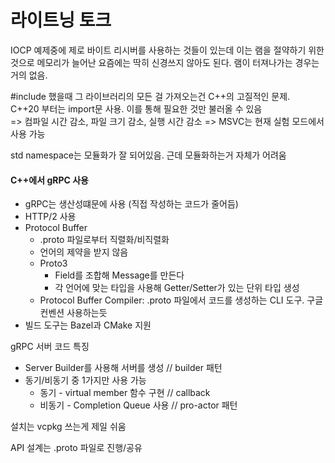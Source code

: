 # 라이트닝 토크

IOCP 예제중에 제로 바이트 리시버를 사용하는 것들이 있는데 이는 램을 절약하기 위한 것으로 메모리가 늘어난 요즘에는 딱히 신경쓰지 않아도 된다. 램이 터져나가는 경우는 거의 없음.

\#include 했을때 그 라이브러리의 모든 걸 가져오는건 C++의 고질적인 문제.\
C++20 부터는 import문 사용. 이를 통해 필요한 것만 불러올 수 있음\
=> 컴파일 시간 감소, 파일 크기 감소, 실행 시간 감소
=> MSVC는 현재 실험 모드에서 사용 가능

std namespace는 모듈화가 잘 되어있음. 근데 모듈화하는거 자체가 어려움

#### C++에서 gRPC 사용
* gRPC는 생산성떄문에 사용 (직접 작성하는 코드가 줄어듬)
* HTTP/2 사용
* Protocol Buffer
  * .proto 파일로부터 직렬화/비직렬화
  * 언어의 제약을 받지 않음
  * Proto3
    * Field를 조합해 Message를 만든다
    * 각 언어에 맞는 타입을 사용해 Getter/Setter가 있는 단위 타입 생성
  * Protocol Buffer Compiler: .proto 파일에서 코드를 생성하는 CLI 도구. 구글 컨벤션 사용하는듯  
* 빌드 도구는 Bazel과 CMake 지원

gRPC 서버 코드 특징
* Server Builder를 사용해 서버를 생성 // builder 패턴
* 동기/비동기 중 1가지만 사용 가능
  * 동기 - virtual member 함수 구현 // callback
  * 비동기 - Completion Queue 사용 // pro-actor 패턴

설치는 vcpkg 쓰는게 제일 쉬움

API 설계는 .proto 파일로 진행/공유